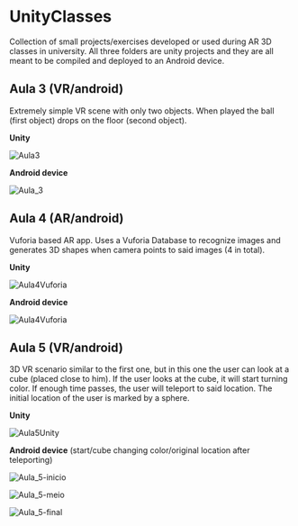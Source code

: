 # UnityClasses
Collection of small projects/exercises developed or used during AR 3D classes in university. All three folders are unity projects and they are all meant to be compiled and deployed to an Android device.

## Aula 3 (VR/android)

Extremely simple VR scene with only two objects. When played the ball (first object) drops on the floor (second object).

**Unity**

![Aula3](https://github.com/ManuelRibeiro89247/UnityClasses/assets/61391856/32100638-f52d-47a2-9cb3-60680e3a7e83)

**Android device**

![Aula_3](https://github.com/ManuelRibeiro89247/UnityClasses/assets/61391856/ccedb2e5-707e-4fb4-bf00-f68a7c2c8849)

## Aula 4 (AR/android)

Vuforia based AR app. Uses a Vuforia Database to recognize images and generates 3D shapes when camera points to said images (4 in total).

**Unity**

![Aula4Vuforia](https://github.com/ManuelRibeiro89247/UnityClasses/assets/61391856/18f30009-2d59-46e8-9749-f98dcb8f783d)

**Android device**

![Aula4Vuforia](https://github.com/ManuelRibeiro89247/UnityClasses/assets/61391856/ecd93eb3-e270-4bd8-a691-4e53fb77d1d8)

## Aula 5 (VR/android)

3D VR scenario similar to the first one, but in this one the user can look at a cube (placed close to him). If the user looks at the cube, it will start turning color. If enough time passes, the user will teleport to said location. The initial location of the user is marked by a sphere.

**Unity**

![Aula5Unity](https://github.com/ManuelRibeiro89247/UnityClasses/assets/61391856/940dfef9-a2cf-4e4a-b94b-4a0797e21f21)

**Android device** (start/cube changing color/original location after teleporting)

![Aula_5-inicio](https://github.com/ManuelRibeiro89247/UnityClasses/assets/61391856/58ad8740-0f0c-4c7d-afc8-e7b36572d6a7)

![Aula_5-meio](https://github.com/ManuelRibeiro89247/UnityClasses/assets/61391856/93071333-e04d-4d67-9569-f05483cc9f7d)

![Aula_5-final](https://github.com/ManuelRibeiro89247/UnityClasses/assets/61391856/b16fe7a9-37e2-403b-9c29-ed5da1d74a97)
